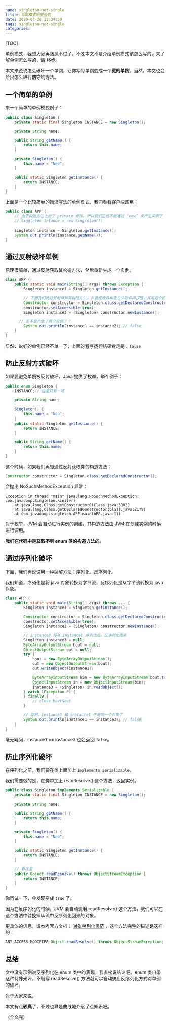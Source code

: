 ```yaml
---
name: singleton-not-single
title: 单例模式的安全性
date: 2020-04-20 12:34:50
tags: singleton-not-single
categories: 
---
```

[TOC]

单例模式，我想大家再熟悉不过了，不过本文不是介绍单例模式该怎么写的。来了解单例怎么写的，请 [移步](/post/design-pattern#%E5%8D%95%E4%BE%8B%E6%A8%A1%E5%BC%8F)。

本文来说说怎么破坏一个单例，让你写的单例变成一个**假的单例**。当然，本文也会给出怎么进行**防守**的方法。

## 一个简单的单例

来一个简单的单例模式例子：

```java
public class Singleton {
    private static final Singleton INSTANCE = new Singleton();

    private String name;

    public String getName() {
        return this.name;
    }

    private Singleton() {
        this.name = "Neo";
    }

    public static Singleton getInstance() {
        return INSTANCE;
    }
}
```

上面是一个比较简单的饿汉写法的单例模式，我们看看客户端调用：

```java
public class APP {
    // 由于构造方法上加了 private 修饰，所以我们已经不能通过 ‘new’ 来产生实例了
    // Singleton intance = new Singleton();
    
    Singleton instance = Singleton.getInstance();
    System.out.println(instance.getName());
}
```

## 通过反射破坏单例

原理很简单，通过反射获取其构造方法，然后重新生成一个实例。

```java
class APP {
    public static void main(String[] args) throws Exception {
        Singleton instance1 = Singleton.getInstance();

        // 下面我们通过反射得到其构造方法，并且修改其构造方法的访问权限，并用这个构造方法构造一个对象
        Constructor constructor = Singleton.class.getDeclaredConstructor();
        constructor.setAccessible(true);
        Singleton instance2 = (Singleton) constructor.newInstance();

      // 是不是产生了两个实例了？
        System.out.println(instance1 == instance2); // false
    }
}
```

显然，说好的单例已经不单一了，上面的程序运行结果肯定是：`false`

## 防止反射方式破坏

如果要避免单例被反射破坏，Java 提供了枚举，举个例子：

```java
public enum Singleton {
    INSTANCE;// 这里只有一项

    private String name;
  
    Singleton() {
        this.name = "Neo";
    }
    public static Singleton getInstance() {
        return INSTANCE;
    }

    public String getName() {
        return this.name;
    }
}
```

这个时候，如果我们再想通过反射获取类的构造方法：

```java
Constructor constructor = Singleton.class.getDeclaredConstructor();
```

会抛出 NoSuchMethodException 异常：

```
Exception in thread "main" java.lang.NoSuchMethodException: com.javadoop.Singleton.<init>()
	at java.lang.Class.getConstructor0(Class.java:3082)
	at java.lang.Class.getDeclaredConstructor(Class.java:2178)
	at com.javadoop.singleton.APP.main(APP.java:11)
```

对于枚举，JVM 会自动进行实例的创建，其构造方法由 JVM 在创建实例的时候进行调用。

**我们在代码中是获取不到 enum 类的构造方法的。**

## 通过序列化破坏

下面，我们再说说另一种破解方法：序列化、反序列化。

我们知道，序列化是将 java 对象转换为字节流，反序列化是从字节流转换为 java 对象。

```java
class APP {
    public static void main(String[] args) throws ... {
        Singleton instance1 = Singleton.getInstance();

        Constructor constructor = Singleton.class.getDeclaredConstructor();
        constructor.setAccessible(true);
        Singleton instance2 = (Singleton) constructor.newInstance();

        // instance3 将从 instance1 序列化后，反序列化而来
        Singleton instance3 = null;
        ByteArrayOutputStream bout = null;
        ObjectOutputStream out = null;
        try {
            bout = new ByteArrayOutputStream();
            out = new ObjectOutputStream(bout);
            out.writeObject(instance1);

            ByteArrayInputStream bin = new ByteArrayInputStream(bout.toByteArray());
            ObjectInputStream in = new ObjectInputStream(bin);
            instance3 = (Singleton) in.readObject();
        } catch (Exception e) {
        } finally {
            // close bout&out
        }

        // 显然，instance3 和 instance1 不是同一个对象了
        System.out.println(instance1 == instance3); // false
    }
}
```

毫无疑问，instance1 == instance3 也会返回 `false`。

## 防止序列化破坏

在序列化之前，我们要在类上面加上 `implements Serializable`。

我们需要做的是，在类中加上 readResolve() 这个方法，返回实例。

```java
public class Singleton implements Serializable {
    private static final Singleton INSTANCE = new Singleton();

    private String name;

    public String getName() {
        return this.name;
    }

    private Singleton() {
        this.name = "Neo";
    }

    public static Singleton getInstance() {
        return INSTANCE;
    }

    // 看这里
	public Object readResolve() throws ObjectStreamException {
        return INSTANCE;
    }
}
```

你再试一下，会发现变成 `true` 了。

因为在反序列化的时候，JVM 会自动调用 readResolve() 这个方法，我们可以在这个方法中替换掉从流中反序列化回来的对象。

更具体的信息，请参考官方文档： [对象序列化规范](https://docs.oracle.com/javase/7/docs/platform/serialization/spec/input.html#5903) ，这个方法完整的描述是这样的：

```java
ANY-ACCESS-MODIFIER Object readResolve() throws ObjectStreamException;
```

## 总结

文中没有示例说反序列化在 enum 类中的表现，我直接说结论吧。enum 类自带这种特殊光环，不用写 readResolve() 方法就可以自动防止反序列化方式对单例的破坏。

对于大家来说，

本文有点**较真**了，不过也算是曲线地介绍了点知识吧。

（全文完）